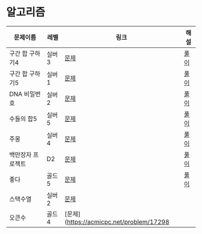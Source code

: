 # 알고리즘

| 문제이름            | 레벨 | 링크 | 해설  |
|-----------------| --- | --- |------|
|구간 합 구하기4| 실버3 | [문제](https://www.acmicpc.net/problem/11659)|[풀이](https://velog.io/@wxxhyeong/%EB%B0%B1%EC%A4%80-11659.-%EA%B5%AC%EA%B0%84-%ED%95%A9-%EA%B5%AC%ED%95%98%EA%B8%B04)|
|구간 합 구하기5| 실버1 | [문제](https://www.acmicpc.net/problem/11660)|[풀이](https://velog.io/@wxxhyeong/%EB%B0%B1%EC%A4%80-11660.-%EA%B5%AC%EA%B0%84-%ED%95%A9-%EA%B5%AC%ED%95%98%EA%B8%B05)|
|DNA 비밀번호| 실버2 | [문제](https://www.acmicpc.net/problem/12891)|[풀이](https://velog.io/@wxxhyeong/%EB%B0%B1%EC%A4%80-12891.-DNA-%EB%B9%84%EB%B0%80%EB%B2%88%ED%98%B8)|
|수들의 합5| 실버5 | [문제](https://www.acmicpc.net/problem/2018)|[풀이](https://velog.io/@wxxhyeong/%EB%B0%B1%EC%A4%80-2018.-%EC%88%98%EB%93%A4%EC%9D%98-%ED%95%A95)|
|주몽| 실버4| [문제](https://www.acmmicpc.net/problem/1940)|[풀이](https://velog.io/@wxxhyeong/%EB%B0%B1%EC%A4%80-1940.-%EC%A3%BC%EB%AA%BD)|
|백만장자 프로젝트| D2 | [문제](https://swexpertacademy.com/main/code/problem/problemDetail.do?problemLevel=3&contestProbId=AV5LrsUaDxcDFAXc&categoryId=AV5LrsUaDxcDFAXc&categoryType=CODE&problemTitle=&orderBy=INQUERY_COUNT&selectCodeLang=ALL&select-1=3&pageSize=10&pageIndex=1)|[풀이](https://velog.io/@wxxhyeong/swea-1859.-%EB%B0%B1%EB%A7%8C%EC%9E%A5%EC%9E%90-%ED%94%84%EB%A1%9C%EC%A0%9D)|
|좋다|골드5|[문제](https://www.acmicpc.net/problem/1253)|[풀이](https://velog.io/@wxxhyeong/%EB%B0%B1%EC%A4%80-1253.-%EC%A2%8B%EB%8B%A4)|
|스택수열|실버2|[문제](https://www.acmicpc.net/problem/1874)||
|오큰수|골드4|[문제](https://acmicpc.net/problem/17298||
